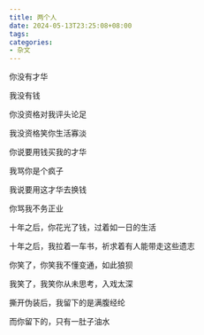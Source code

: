 ```yaml
---
title: 两个人
date: 2024-05-13T23:25:08+08:00
tags:
categories:
- 杂文
---
```

你没有才华

我没有钱

你没资格对我评头论足

我没资格笑你生活寡淡

你说要用钱买我的才华

我骂你是个疯子

我说要用这才华去换钱

你骂我不务正业


十年之后，你花光了钱，过着如一日的生活

十年之后，我拉着一车书，祈求着有人能带走这些遗志


你笑了，你笑我不懂变通，如此狼狈

我笑了，我笑你从未思考，入戏太深


撕开伪装后，我留下的是满腹经纶

而你留下的，只有一肚子油水
